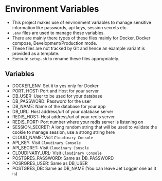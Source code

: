 # Environment Variables
- This project makes use of environment variables to manage sensitive information like passwords, api keys, session secrets etc. 
- `.env` files are used to manage these variables.
- There are mainly there types of these files mainly for Docker, Docker compose, Development/Production mode.
- These files are not tracked by Git and hence an example variant is provided as a template.
- Execute `setup.sh` to rename these files appropriately.

## Variables
- DOCKER_ENV: Set it to yes only for Docker
- PORT, HOST: Port and Host for your server
- DB_USER: User to be used for your database
- DB_PASSWORD: Password for the user
- DB_NAME: Name of the database for your app
- DB_URL: Host address/url of your database server
- REDIS_HOST: Host address/url of your redis server
- REDIS_PORT: Port number where your redis server is listening on
- SESSION_SECRET: A long random string that will be used to validate the cookie to manage session, use a strong string here
- CLOUD_NAME: Visit `Cloudinary Console`
- API_KEY: Visit `Cloudinary Console`
- API_SECRET: Visit `Cloudinary Console`
- CLOUDINARY_URL: Visit `Cloudinary Console`
- POSTGRES_PASSWORD: Same as DB_PASSWORD
- POSRGRES_USER: Same as DB_USER
- POSTGRES_DB: Same as DB_NAME
(You can leave Jet Logger one as it is)